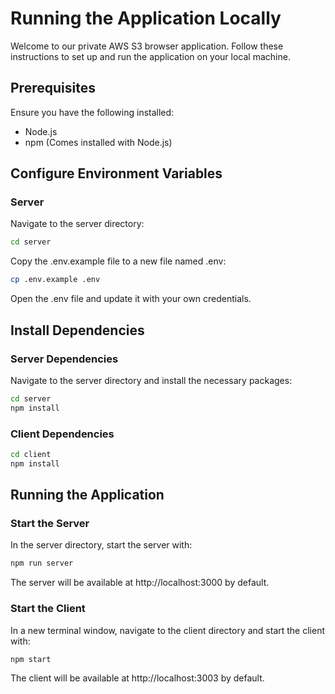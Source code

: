 # Running the Application Locally

Welcome to our private AWS S3 browser application. Follow these instructions to set up and run the application on your local machine.

## Prerequisites

Ensure you have the following installed:

- Node.js
- npm (Comes installed with Node.js)

## Configure Environment Variables

### Server

Navigate to the server directory:

```bash
cd server
```

Copy the .env.example file to a new file named .env:

```bash
cp .env.example .env
```

Open the .env file and update it with your own credentials.

## Install Dependencies

### Server Dependencies

Navigate to the server directory and install the necessary packages:

```bash
cd server
npm install
```

### Client Dependencies

```bash
cd client
npm install
```

## Running the Application

### Start the Server

In the server directory, start the server with:

```bash
npm run server
```

The server will be available at http://localhost:3000 by default.

### Start the Client

In a new terminal window, navigate to the client directory and start the client with:

```bash
npm start
```

The client will be available at http://localhost:3003 by default.
